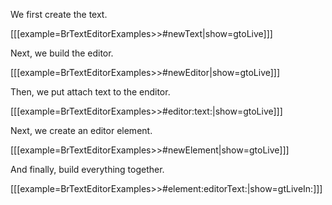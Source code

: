 We first create the text.

[[[example=BrTextEditorExamples>>#newText|show=gtoLive]]]

Next, we build the editor.

[[[example=BrTextEditorExamples>>#newEditor|show=gtoLive]]]

Then, we put attach text to the enditor.

[[[example=BrTextEditorExamples>>#editor:text:|show=gtoLive]]]

Next, we create an editor element.

[[[example=BrTextEditorExamples>>#newElement|show=gtoLive]]]

And finally, build everything together.

[[[example=BrTextEditorExamples>>#element:editorText:|show=gtLiveIn:]]]

